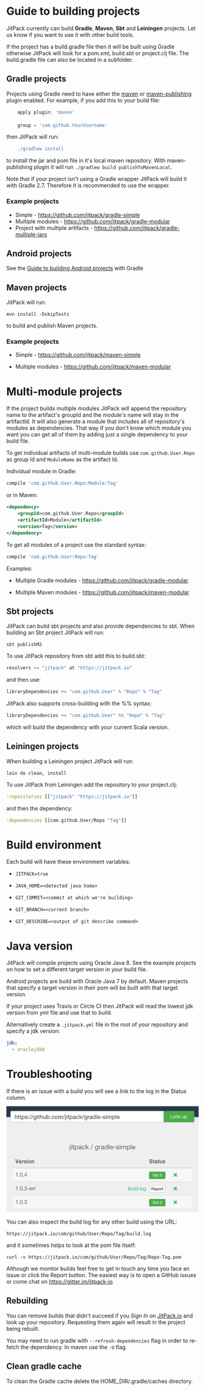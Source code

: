 # Guide to building projects

JitPack currently can build **Gradle**, **Maven**, **Sbt** and **Leiningen** projects. Let us know if you want to use it with other build tools.

If the project has a build.gradle file then it will be built using Gradle otherwise JitPack will look for a pom.xml, build.sbt or project.clj file. The build.gradle file can also be located in a subfolder.

## Gradle projects

Projects using Gradle need to have either the [maven](http://gradle.org/docs/current/userguide/maven_plugin.html) or [maven-publishing](https://gradle.org/docs/current/userguide/publishing_maven.html) plugin enabled. For example, if you add this to your build file:

```gradle
    apply plugin: 'maven'
    
    group = 'com.github.YourUsername'
```

then JitPack will run:

```gradle
    ./gradlew install
```

to install the jar and pom file in it's local maven repository. With maven-publishing plugin it will run `./gradlew build publishToMavenLocal`. 

Note that if your project isn't using a Gradle wrapper JitPack will build it with Gradle 2.7. Therefore it is recommended to use the wrapper.

### Example projects

 - Simple - https://github.com/jitpack/gradle-simple
 - Multiple modules - https://github.com/jitpack/gradle-modular
 - Project with multiple artifacts - https://github.com/jitpack/gradle-multiple-jars

## Android projects

See the [Guide to building Android projects](https://github.com/jitpack/jitpack.io/blob/master/ANDROID.md) with Gradle

## Maven projects

JitPack will run: 

    mvn install -DskipTests
    
to build and publish Maven projects. 

### Example projects

 - Simple - https://github.com/jitpack/maven-simple

 - Multiple modules - https://github.com/jitpack/maven-modular
  
# Multi-module projects

If the project builds multiple modules JitPack will append the repository name to the artifact's groupId and the module's name will stay in the artifactId. It will also generate a module that includes all of repository's modules as dependencies. That way if you don't know which module you want you can get all of them by adding just a single dependency to your build file.

To get individual artifacts of multi-module builds use `com.github.User.Repo` as group Id and `ModuleName` as the artifact Id.

Individual module in Gradle:

```gradle
compile 'com.github.User.Repo:Module:Tag'
```
or in Maven:

```xml
<dependency> 
	<groupId>com.github.User.Repo</groupId> 
	<artifactId>Module</artifactId> 
	<version>Tag</version> 
</dependency>
``` 

To get all modules of a project use the standard syntax:
```gradle
compile 'com.github.User:Repo:Tag'
```

Examples:

 - Multiple Gradle modules - https://github.com/jitpack/gradle-modular

 - Multiple Maven modules - https://github.com/jitpack/maven-modular

## Sbt projects

JitPack can build sbt projects and also provide dependencies to sbt. 
When building an Sbt project JitPack will run:

    sbt publishM2

To use JitPack repository from sbt add this to build.sbt:
```sbt
resolvers += "jitpack" at "https://jitpack.io"
```
and then use:
```sbt
libraryDependencies += "com.github.User" % "Repo" % "Tag"
```

JitPack also supports cross-building with the %% syntax:
```sbt
libraryDependencies += "com.github.User" %% "Repo" % "Tag"
```
which will build the dependency with your current Scala version.

## Leiningen projects

When building a Leiningen project JitPack will run:

    lein do clean, install
    
To use JitPack from Leiningen add the repository to your project.clj:
```clojure    
:repositories [["jitpack" "https://jitpack.io"]]
```

and then the dependency:

```clojure
:dependencies [[com.github.User/Repo "Tag"]]
```

# Build environment

Each build will have these environment variables:

- `JITPACK=true`

- `JAVA_HOME=<detected java home>`

- `GIT_COMMIT=<commit at which we're building>`

- `GIT_BRANCH=<current branch>`

- `GIT_DESCRIBE=<output of git describe command>`

# Java version

JitPack will compile projects using Oracle Java 8. See the example projects on how to set a different target version in your build file. 

Android projects are build with Oracle Java 7 by default. Maven projects that specify a target version in their pom will be built with that target version.

If your project uses Travis or Circle CI then JitPack will read the lowest jdk version from yml file and use that to build.

Alternatively create a `.jitpack.yml` file in the root of your repository and specify a jdk version:
```yml
jdk:
  - oraclejdk8
```

# Troubleshooting

If there is an issue with a build you will see a link to the log in the Status column. 

   ![Build log](img/delete.png)

You can also inspect the build log for any other build using the URL:

```
https://jitpack.io/com/github/User/Repo/Tag/build.log
```

and it sometimes helps to look at the pom file itself:

```
curl -v https://jitpack.io/com/github/User/Repo/Tag/Repo-Tag.pom
```

Although we monitor builds feel free to get in touch any time you face an issue or click the Report button. 
The easiest way is to open a GitHub issues or come chat on https://gitter.im/jitpack-io

## Rebuilding

You can remove builds that didn't succeed if you *Sign In* on [JitPack.io](https://jitpack.io) and look up your repository. Requesting them again will result in the project being rebuilt.

You may need to run gradle with `--refresh-dependencies` flag in order to re-fetch the dependency. In maven use the `-U` flag.

## Clean gradle cache

To clean the Gradle cache delete the HOME_DIR/.gradle/caches directory.

